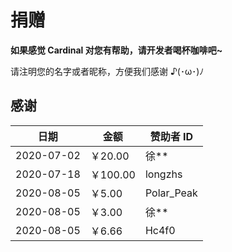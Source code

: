 # 捐赠

**如果感觉 Cardinal 对您有帮助，请开发者喝杯咖啡吧~**

请注明您的名字或者昵称，方便我们感谢 ♪(･ω･)ﾉ



## 感谢

| 日期        | 金额    |  赞助者 ID    |
| ---------- | -------- | ----------- |
| 2020-07-02 | ￥20.00  | 徐** |
| 2020-07-18 | ￥100.00 | longzhs |
| 2020-08-05 | ￥5.00   | Polar_Peak |
| 2020-08-05 | ￥3.00   | 徐** |
| 2020-08-05 | ￥6.66   | Hc4f0 |
